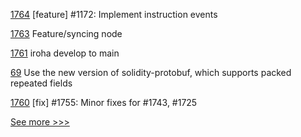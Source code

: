 
[1764](https://github.com/hyperledger/iroha/pull/1764) [feature] #1172: Implement instruction events

[1763](https://github.com/hyperledger/iroha/pull/1763) Feature/syncing node

[1761](https://github.com/hyperledger/iroha/pull/1761) iroha develop to main

[69](https://github.com/hyperledger-labs/yui-ibc-solidity/pull/69) Use the new version of solidity-protobuf, which supports packed repeated fields

[1760](https://github.com/hyperledger/iroha/pull/1760) [fix] #1755: Minor fixes for #1743, #1725


[See more >>>](https://start-here.hyperledger.org/pull-requests)
